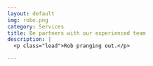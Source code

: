 ```yaml
---
layout: default
img: robo.png
category: Services
title: Be partners with our experienced team
description: |
  <p class="lead">Rob pranging out.</p>

---
```


